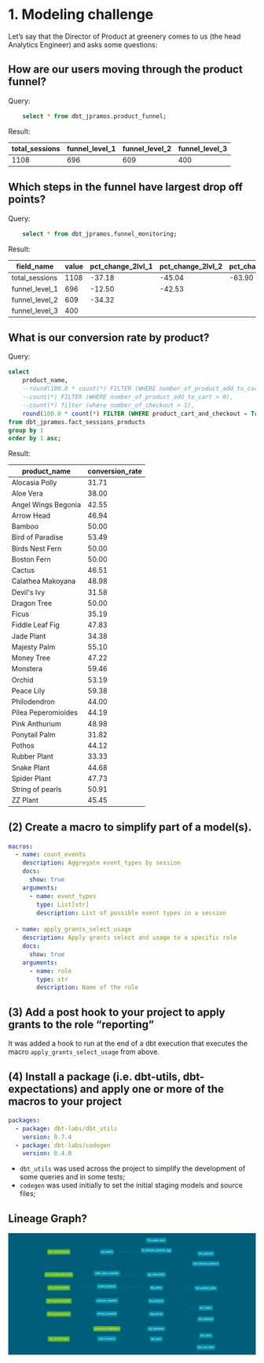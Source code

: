 
# 1. Modeling challenge

Let’s say that the Director of Product at greenery comes to us (the head Analytics Engineer) and asks some questions:

## How are our users moving through the product funnel?

Query:
```sql
    select * from dbt_jpramos.product_funnel;
```
Result:

| total_sessions | funnel_level_1 | funnel_level_2 | funnel_level_3 |
|----------------|----------------|----------------|----------------|
| 1108 | 696 | 609 | 400 |

## Which steps in the funnel have largest drop off points?

Query:
```sql
    select * from dbt_jpramos.funnel_monitoring;
```
Result:

| field_name | value | pct_change_2lvl_1 | pct_change_2lvl_2 | pct_change_2lvl_3 |
|------------|-------|-----------------|----------------|----------|
 total_sessions |  1108 |            -37.18 |            -45.04 |            -63.90
 funnel_level_1 |   696 |            -12.50 |            -42.53 |                  
 funnel_level_2 |   609 |            -34.32 |                   |                  
 funnel_level_3 |   400 |                   |                   |                               

## What is our conversion rate by product?

Query:
```sql
select
    product_name,
    --round(100.0 * count(*) FILTER (WHERE number_of_product_add_to_cart > 0)/count(distinct session_uuid), 2) as add_to_cart_rate,
    --count(*) FILTER (WHERE number_of_product_add_to_cart > 0),
    --count(*) filter (where number_of_checkout > 1),
    round(100.0 * count(*) FILTER (WHERE product_cart_and_checkout = True) / count(*) FILTER (WHERE number_of_product_add_to_cart > 0), 2) as conversion_rate
from dbt_jpramos.fact_sessions_products
group by 1
order by 1 asc;

```

Result:

|    product_name     | conversion_rate |
|----------------------|-----------------|
| Alocasia Polly | 31.71 |
 Aloe Vera           |           38.00
 Angel Wings Begonia |           42.55
 Arrow Head          |           46.94
 Bamboo              |           50.00
 Bird of Paradise    |           53.49
 Birds Nest Fern     |           50.00
 Boston Fern         |           50.00
 Cactus              |           46.51
 Calathea Makoyana   |           48.98
 Devil's Ivy         |           31.58
 Dragon Tree         |           50.00
 Ficus               |           35.19
 Fiddle Leaf Fig     |           47.83
 Jade Plant          |           34.38
 Majesty Palm        |           55.10
 Money Tree          |           47.22
 Monstera            |           59.46
 Orchid              |           53.19
 Peace Lily          |           59.38
 Philodendron        |           44.00
 Pilea Peperomioides |           44.19
 Pink Anthurium      |           48.98
 Ponytail Palm       |           31.82
 Pothos              |           44.12
 Rubber Plant        |           33.33
 Snake Plant         |           44.68
 Spider Plant        |           47.73
 String of pearls    |           50.91
 ZZ Plant            |           45.45


## (2) Create a macro to simplify part of a model(s).

```yml
macros:
  - name: count_events
    description: Aggregate event_types by session
    docs:
      show: true
    arguments:
      - name: event_types
        type: List[str]
        description: List of possible event types in a session

  - name: apply_grants_select_usage
    description: Apply grants select and usage to a specific role
    docs:
      show: true
    arguments:
      - name: role
        type: str
        description: Name of the role

```

## (3) Add a post hook to your project to apply grants to the role “reporting”

It was added a hook to run at the end of a dbt execution that executes the macro `apply_grants_select_usage` from above.

## (4) Install a package (i.e. dbt-utils, dbt-expectations) and apply one or more of the macros to your project

```yml
packages:
  - package: dbt-labs/dbt_utils
    version: 0.7.4
  - package: dbt-labs/codegen
    version: 0.4.0
```

* `dbt_utils` was used across the project to simplify the development of some queries and in some tests;
* `codegen` was used initially to set the initial staging models and source files;

## Lineage Graph?

![Lineage Graph](artifacts/LineageGraph_week03.png)